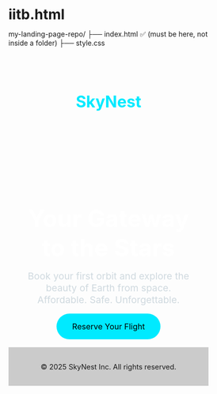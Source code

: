 # iitb.html
my-landing-page-repo/
├── index.html ✅ (must be here, not inside a folder)
├── style.css

<!DOCTYPE html>
<html lang="en">
<head>
  <meta charset="UTF-8" />
  <meta name="viewport" content="width=device-width, initial-scale=1.0"/>
  <title>SkyNest – Your Gateway to the Stars</title>
  <style>
    /* Reset & Base */
    * {
      margin: 0;
      padding: 0;
      box-sizing: border-box;
    }

    body {
      font-family: 'Segoe UI', Tahoma, Geneva, Verdana, sans-serif;
      color: #fff;
      background: linear-gradient(to bottom, #000428, #004e92);
      height: 100vh;
      display: flex;
      flex-direction: column;
      justify-content: space-between;
    }

    header nav {
      padding: 2rem;
      text-align: center;
    }

    .logo {
      font-size: 2rem;
      font-weight: bold;
      color: #00eaff;
    }

    .hero {
      flex: 1;
      display: flex;
      align-items: center;
      justify-content: center;
      text-align: center;
      padding: 2rem;
    }

    .headline {
      font-size: 3rem;
      animation: pulse 3s ease-in-out infinite;
      margin-bottom: 1rem;
      color: #ffffff;
    }

    @keyframes pulse {
      0% {
        transform: scale(1);
        color: #ffffff;
      }
      50% {
        transform: scale(1.1);
        color: #00eaff;
      }
      100% {
        transform: scale(1);
        color: #ffffff;
      }
    }

    .subtext {
      font-size: 1.2rem;
      max-width: 600px;
      margin: 0 auto 2rem auto;
      color: #cfd9df;
    }

    .cta-button {
      background-color: #00eaff;
      padding: 1rem 2rem;
      border: none;
      border-radius: 50px;
      text-decoration: none;
      font-size: 1rem;
      color: #000;
      transition: background-color 0.3s ease;
    }

    .cta-button:hover {
      background-color: #00c3d9;
    }

    footer {
      text-align: center;
      padding: 1rem;
      background: rgba(0, 0, 0, 0.2);
      font-size: 0.9rem;
    }
  </style>
</head>
<body>
  <header>
    <nav>
      <h1 class="logo">SkyNest</h1>
    </nav>
  </header>

  <main class="hero">
    <section>
      <h2 class="headline">Your Gateway to the Stars</h2>
      <p class="subtext">Book your first orbit and explore the beauty of Earth from space. Affordable. Safe. Unforgettable.</p>
      <a href="#" class="cta-button">Reserve Your Flight</a>
    </section>
  </main>

  <footer>
    <p>© 2025 SkyNest Inc. All rights reserved.</p>
  </footer>
</body>
</html>
